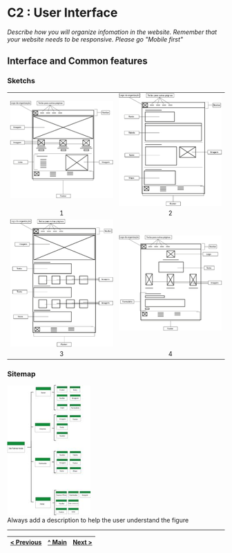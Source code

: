 # C2 : User Interface

_Describe how you will organize infomation in the website. Remember that your website needs to be responsive. Please go "Mobile first"_

## Interface and Common features

### Sketchs


| | |
:---: | :---:
![1](https://github.com/tcm21-tw-g04/tcm-tw-g04/blob/main/Doc/Imagens/pagina1sketch.jpg) | ![2](https://github.com/tcm21-tw-g04/tcm-tw-g04/blob/main/Doc/Imagens/pagina2sketch.jpg) 
1 | 2
![3](https://github.com/tcm21-tw-g04/tcm-tw-g04/blob/main/Doc/Imagens/pagina3sketch.jpg) | ![4](https://github.com/tcm21-tw-g04/tcm-tw-g04/blob/main/Doc/Imagens/pagina4sketch.jpg)
3 | 4
### Sitemap

![An alternative description](https://github.com/tcm21-tw-g04/tcm-tw-g04/blob/main/Doc/Imagens/SiteMap.jpg)  
Always add a description to help the user understand the figure  



---
[< Previous](https://github.com/tcm21-tw-g04/tcm-tw-g04/blob/main/Doc/C1.md) | [^ Main](../../../) | [Next >](https://github.com/tcm21-tw-g04/tcm-tw-g04/blob/main/Doc/C3.md)
:--- | :---: | ---: 
